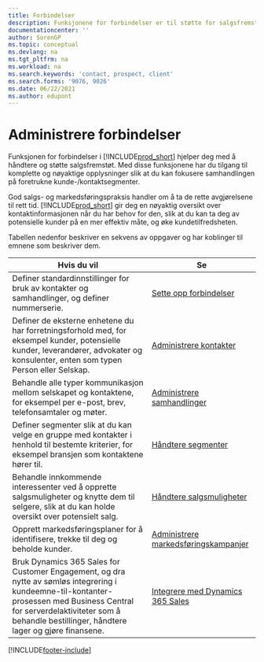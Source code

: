 ```yaml
---
title: Forbindelser
description: Funksjonene for forbindelser er til støtte for salgsfremstøtene dine og gir deg tilgang til informasjon om kontakter og prospekter for å betjene kunder effektivt.
documentationcenter: ''
author: SorenGP
ms.topic: conceptual
ms.devlang: na
ms.tgt_pltfrm: na
ms.workload: na
ms.search.keywords: 'contact, prospect, client'
ms.search.forms: '9076, 9026'
ms.date: 06/22/2021
ms.author: edupont
---
```

# <a name="managing-relationships" />Administrere forbindelser
Funksjonen for forbindelser i [!INCLUDE[prod_short](includes/prod_short.md)] hjelper deg med å håndtere og støtte salgsfremstøt. Med disse funksjonene har du tilgang til komplette og nøyaktige opplysninger slik at du kan fokusere samhandlingen på foretrukne kunde-/kontaktsegmenter.

God salgs- og markedsføringspraksis handler om å ta de rette avgjørelsene til rett tid. [!INCLUDE[prod_short](includes/prod_short.md)] gir deg en nøyaktig oversikt over kontaktinformasjonen når du har behov for den, slik at du kan ta deg av potensielle kunder på en mer effektiv måte, og øke kundetilfredsheten.

Tabellen nedenfor beskriver en sekvens av oppgaver og har koblinger til emnene som beskriver dem.  

| Hvis du vil | Se |
| --- | --- |
|Definer standardinnstillinger for bruk av kontakter og samhandlinger, og definer nummerserie.|[Sette opp forbindelser](marketing-setup-marketing.md)|
|Definer de eksterne enhetene du har forretningsforhold med, for eksempel kunder, potensielle kunder, leverandører, advokater og konsulenter, enten som typen Person eller Selskap.|[Administrere kontakter](marketing-contacts.md)|
|Behandle alle typer kommunikasjon mellom selskapet og kontaktene, for eksempel per e-post, brev, telefonsamtaler og møter.|[Administrere samhandlinger](marketing-interactions.md)|
|Definer segmenter slik at du kan velge en gruppe med kontakter i henhold til bestemte kriterier, for eksempel bransjen som kontaktene hører til.|[Håndtere segmenter](marketing-segments.md)|
|Behandle innkommende interessenter ved å opprette salgsmuligheter og knytte dem til selgere, slik at du kan holde oversikt over potensielt salg.|[Håndtere salgsmuligheter](marketing-manage-sales-opportunities.md)|
|Opprett markedsføringsplaner for å identifisere, trekke til deg og beholde kunder.|[Administrere markedsføringskampanjer](marketing-campaigns.md)|
|Bruk Dynamics 365 Sales for Customer Engagement, og dra nytte av sømløs integrering i kundeemne-til-kontanter-prosessen med Business Central for serverdelaktiviteter som å behandle bestillinger, håndtere lager og gjøre finansene.|[Integrere med Dynamics 365 Sales](marketing-integrate-dynamicscrm.md)|


[!INCLUDE[footer-include](includes/footer-banner.md)]
